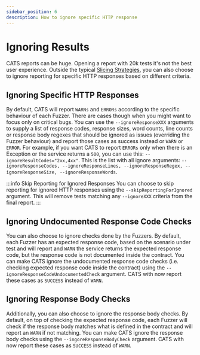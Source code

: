 ```yaml
---
sidebar_position: 6
description: How to ignore specific HTTP response
---
```


# Ignoring Results
CATS reports can be huge. Opening a report with 20k tests it's not the best user experience. 
Outside the typical [Slicing Strategies](slicing-strategies), you can also choose to ignore reporting for specific HTTP responses based on different criteria.

## Ignoring Specific HTTP Responses
By default, CATS will report `WARNs` and `ERRORs` according to the specific behaviour of each Fuzzer. There are cases though when you might want to focus only on critical bugs.
You can use the `--ignoreResponseXXX` arguments to supply a list of response codes, response sizes, word counts, 
line counts or response body regexes that should be ignored as issues (overriding the Fuzzer behaviour) and report those cases as success instead or `WARN` or `ERROR`.
For example, if you want CATS to report `ERRORs` only when there is an Exception or the service returns a `500`, you can use this: `--ignoreResultCodes="2xx,4xx"`.
This is the list with all ignore arguments: `--ignoreResponseCodes, --ignoreResponseLines, --ignoreResponseRegex, --ignoreResponseSize, --ignoreResponseWords`.

:::info Skip Reporting for Ignored Responses
You can choose to skip reporting for ignored HTTP responses using the `--skipReportingForIgnored` argument. This will remove tests matching any `--ignoreXXX` criteria from the final report.
:::

## Ignoring Undocumented Response Code Checks
You can also choose to ignore checks done by the Fuzzers. By default, each Fuzzer has an expected response code, based on the scenario under test and will report and `WARN` the service returns the expected response code,
but the response code is not documented inside the contract.
You can make CATS ignore the undocumented response code checks (i.e. checking expected response code inside the contract) using the `--ignoreResponseCodeUndocumentedCheck` argument. CATS with now report these cases as `SUCCESS` instead of `WARN`.

## Ignoring Response Body Checks
Additionally, you can also choose to ignore the response body checks. By default, on top of checking the expected response code, each Fuzzer will check if the response body matches what is defined in the contract and will report an `WARN` if not matching.
You can make CATS ignore the response body checks using the `--ingoreResponseBodyCheck` argument. CATS with now report these cases as `SUCCESS` instead of `WARN`.
